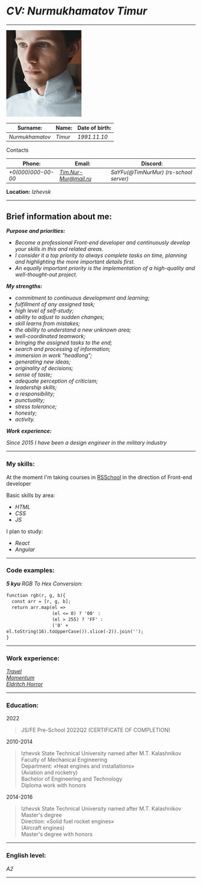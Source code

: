 # _**CV:**_ *Nurmukhamatov Timur*
---
![Sorry...Image Not Found](https://github.com/TimNurMur/Test/blob/master/images/Photo.png?raw=true)

| Surname: | Name: | Date of birth: |
|---|---|---|
| *Nurmukhamatov* | *Timur* | *1991.11.10* |

Contacts

| Phone: | Email: | Discord: |
|---|---|---|
| *+0(000)000-00-00* | *Tim.Nur-Mur@mail.ru* | *SaYFu(@TimNurMur) (rs-school server)* |

**Location:** *Izhevsk*

---
## **Brief information about me:**

 _**Purpose and priorities:**_
 - *Become a professional Front-end developer and continuously develop your skills in this and related areas.*
 - *I consider it a top priority to always complete tasks on time, planning and highlighting the more important details first.*
 - *An equally important priority is the implementation of a high-quality and well-thought-out project.*


 _**My strengths:**_
 - *commitment to continuous development and learning;*
 - *fulfillment of any assigned task;*
 - *high level of self-study;*
 - *ability to adjust to sudden changes;*
 - *skill learns from mistakes;*
 - *the ability to understand a new unknown area;*
 - *well-coordinated teamwork;*
 - *bringing the assigned tasks to the end;*
 - *search and processing of information;*
 - *immersion in work "headlong";*
 - *generating new ideas;*
 - *originality of decisions;*
 - *sense of taste;*
 - *adequate perception of criticism;*
 - *leadership skills;*
 - *a responsibility;*
 - *punctuality;*
 - *stress tolerance;*
 - *honesty;*
 - *activity.*


 _**Work experience:**_

 *Since 2015 I have been a design engineer in the military industry*

---

### **My skills:**
At the moment I'm taking courses in [RSSchool](https://rs.school/js/) in the direction of Front-end developer

Basic skills by area:
- *HTML*
- *CSS*
- *JS*

I plan to study:
- *React*
- *Angular*

---

### **Code examples:**

***5 kyu***
*RGB To Hex Conversion:*
```
function rgb(r, g, b){
  const arr = [r, g, b];
  return arr.map(el => 
                 (el <= 0) ? '00' : 
                 (el > 255) ? 'FF' : 
                 ('0' + el.toString(16).toUpperCase()).slice(-2)).join('');
}
```

---

### **Work experience:**

*[Travel](https://rolling-scopes-school.github.io/timnurmur-JSFEPRESCHOOL2022Q2/travel/)*\
*[Momentum](https://timnurmur-momentum.netlify.app/)*\
*[Eldritch Horror](https://timnurmur-eldritch-horror-codejam.netlify.app/)*

---

### **Education:**

2022
> JS/FE Pre-School 2022Q2 (CERTIFICATE OF COMPLETION)

2010-2014
> Izhevsk State Technical University named after M.T. Kalashnikov\
Faculty of Mechanical Engineering\
Department: «Heat engines and installations»\
(Aviation and rocketry)\
Bachelor of Engineering and Technology\
Diploma work with honors

2014-2016
> Izhevsk State Technical University named after M.T. Kalashnikov\
Master's degree\
Direction: «Solid fuel rocket engines»\
(Aircraft engines)\
Master's degree with honors
---

### **English level:**

*A2*

---
